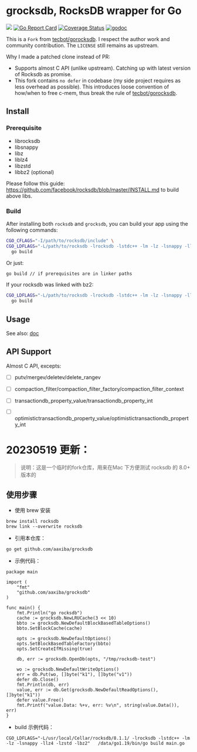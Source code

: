 # grocksdb, RocksDB wrapper for Go

[![](https://github.com/linxGnu/grocksdb/workflows/CI/badge.svg)]()
[![Go Report Card](https://goreportcard.com/badge/github.com/linxGnu/grocksdb)](https://goreportcard.com/report/github.com/linxGnu/grocksdb)
[![Coverage Status](https://coveralls.io/repos/github/linxGnu/grocksdb/badge.svg?branch=master)](https://coveralls.io/github/linxGnu/grocksdb?branch=master)
[![godoc](https://img.shields.io/badge/docs-GoDoc-green.svg)](https://godoc.org/github.com/linxGnu/grocksdb)

This is a `Fork` from [tecbot/gorocksdb](https://github.com/tecbot/gorocksdb). I respect the author work and community contribution.
The `LICENSE` still remains as upstream.

Why I made a patched clone instead of PR:
- Supports almost C API (unlike upstream). Catching up with latest version of Rocksdb as promise.
- This fork contains `no defer` in codebase (my side project requires as less overhead as possible). This introduces loose
convention of how/when to free c-mem, thus break the rule of [tecbot/gorocksdb](https://github.com/tecbot/gorocksdb).

## Install

### Prerequisite 

- librocksdb
- libsnappy
- libz
- liblz4
- libzstd
- libbz2 (optional)

Please follow this guide: https://github.com/facebook/rocksdb/blob/master/INSTALL.md to build above libs.

### Build 

After installing both `rocksdb` and `grocksdb`, you can build your app using the following commands:

```bash
CGO_CFLAGS="-I/path/to/rocksdb/include" \
CGO_LDFLAGS="-L/path/to/rocksdb -lrocksdb -lstdc++ -lm -lz -lsnappy -llz4 -lzstd" \
  go build
```

Or just:
```bash
go build // if prerequisites are in linker paths
```

If your rocksdb was linked with bz2:
```bash
CGO_LDFLAGS="-L/path/to/rocksdb -lrocksdb -lstdc++ -lm -lz -lsnappy -llz4 -lzstd -lbz2" \
  go build
```

## Usage

See also: [doc](https://godoc.org/github.com/linxGnu/grocksdb)

## API Support

Almost C API, excepts:
- [ ] putv/mergev/deletev/delete_rangev
- [ ] compaction_filter/compaction_filter_factory/compaction_filter_context
- [ ] transactiondb_property_value/transactiondb_property_int
- [ ] optimistictransactiondb_property_value/optimistictransactiondb_property_int


# 20230519 更新：

> 说明：这是一个临时的fork仓库，用来在Mac 下方便测试 rocksdb 的 8.0+ 版本的

## 使用步骤

- 使用 brew 安装
```
brew install rocksdb
brew link --overwrite rocksdb

```

- 引用本仓库：
```
go get github.com/aaxiba/grocksdb
```

- 示例代码：
```
package main

import (
	"fmt"
	"github.com/aaxiba/grocksdb"
)

func main() {
	fmt.Println("go rocksdb")
	cache := grocksdb.NewLRUCache(3 << 10)
	bbto := grocksdb.NewDefaultBlockBasedTableOptions()
	bbto.SetBlockCache(cache)

	opts := grocksdb.NewDefaultOptions()
	opts.SetBlockBasedTableFactory(bbto)
	opts.SetCreateIfMissing(true)

	db, err := grocksdb.OpenDb(opts, "/tmp/rocksdb-test")

	wo := grocksdb.NewDefaultWriteOptions()
	err = db.Put(wo, []byte("k1"), []byte("v1"))
	defer db.Close()
	fmt.Println(db, err)
	value, err := db.Get(grocksdb.NewDefaultReadOptions(), []byte("k1"))
	defer value.Free()
	fmt.Printf("value.Data: %+v, err: %v\n", string(value.Data()), err)
}
```

- build 示例代码：
```
CGO_LDFLAGS="-L/usr/local/Cellar/rocksdb/8.1.1/ -lrocksdb -lstdc++ -lm -lz -lsnappy -llz4 -lzstd -lbz2"   /data/go1.19/bin/go build main.go
```

